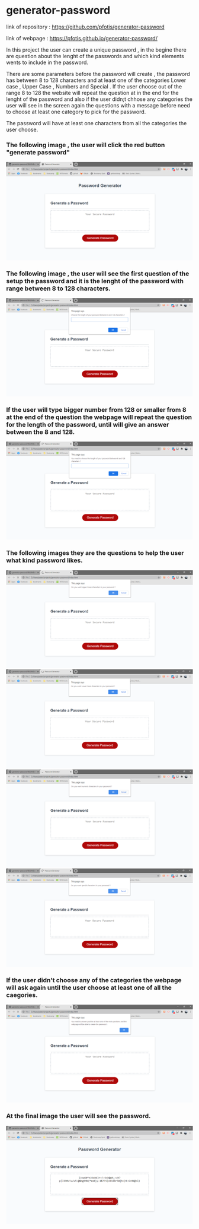# generator-password



link of repository :   https://github.com/pfotis/generator-password

link of webpage    :   https://pfotis.github.io/generator-password/


In this project the user can create a unique password , in the begine there are question about the lenght of the passwords and which kind elements wents to include in the password.

There are some parameters before the password will create , the password has between 8 to 128 characters and at least one of the categories Lower case , Upper Case , Numbers and Special . If the user choose out of the range 8 to 128 the website will repeat the question at in the end for the lenght of the password and also if the user didn;t chhose any categories the user will see in the screen again the questions with a message before need to choose at least one category to pick for the password.

The password will have at least one characters from all the categories the user choose.

### The following image , the user will click the red button "generate password"

<img src="./Assets/images/readme/web.png" alt="first impress of the generator-password">


### The following image , the user will see the first question of the setup the password and it is the lenght of the password with range between 8 to 128 characters.

<img src="./Assets/images/readme/first_look.png" alt="first impress of the generator-password">


### If the user will type bigger number from 128 or smaller from 8 at the end of the question the webpage will repeat the question for the length of the password, until will give an answer between the 8 and 128.

<img src="./Assets/images/readme/out_of_range.png" alt="out of range characters">


### The following images they are the questions to help the user what kind password likes.

<img src="./Assets/images/readme/upper_case.png" alt="upper case characters">

<img src="./Assets/images/readme/lower_case.png" alt="lower case characters">

<img src="./Assets/images/readme/numeric.png" alt="numeric characters">

<img src="./Assets/images/readme/special.png" alt="special characters">


### If the user didn't choose any of the categories the webpage will ask again until the user choose at least one of all the caegories.

<img src="./Assets/images/readme/none_categories.png" alt="none categories">


### At the final image the user will see the password. 

<img src="./Assets/images/readme/password_print.png" alt="password">


